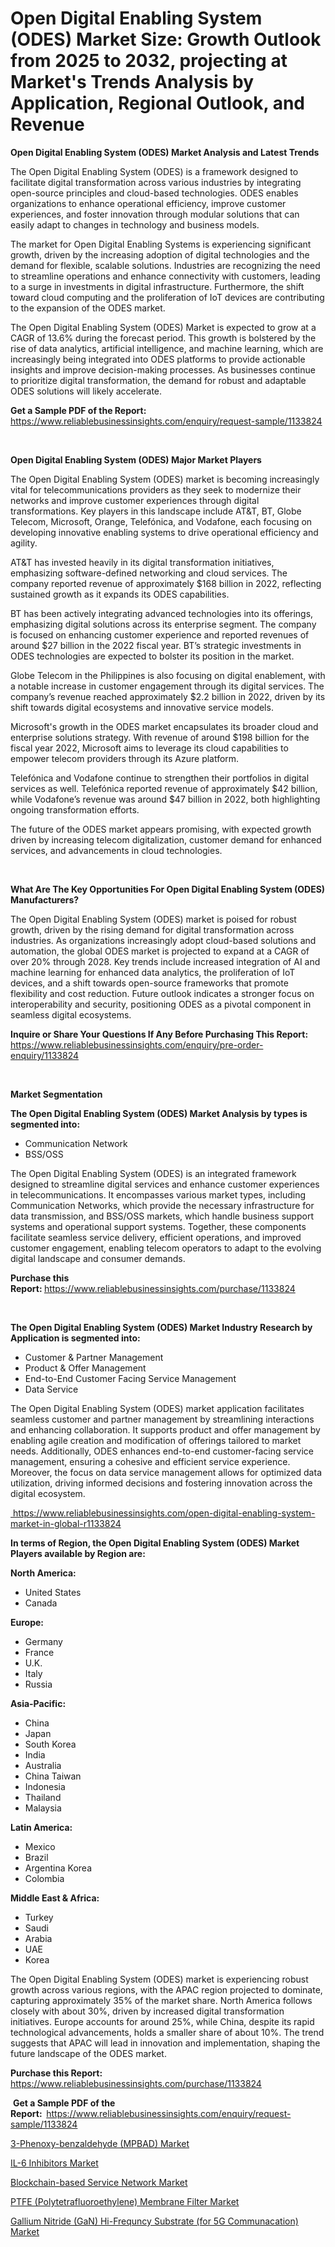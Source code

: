 <p><h1>Open Digital Enabling System (ODES) Market Size: Growth Outlook from 2025 to 2032, projecting at Market's Trends Analysis by Application, Regional Outlook, and Revenue</h1></p><p><strong>Open Digital Enabling System (ODES) Market Analysis and Latest Trends</strong></p>
<p><p>The Open Digital Enabling System (ODES) is a framework designed to facilitate digital transformation across various industries by integrating open-source principles and cloud-based technologies. ODES enables organizations to enhance operational efficiency, improve customer experiences, and foster innovation through modular solutions that can easily adapt to changes in technology and business models.</p><p>The market for Open Digital Enabling Systems is experiencing significant growth, driven by the increasing adoption of digital technologies and the demand for flexible, scalable solutions. Industries are recognizing the need to streamline operations and enhance connectivity with customers, leading to a surge in investments in digital infrastructure. Furthermore, the shift toward cloud computing and the proliferation of IoT devices are contributing to the expansion of the ODES market.</p><p>The Open Digital Enabling System (ODES) Market is expected to grow at a CAGR of 13.6% during the forecast period. This growth is bolstered by the rise of data analytics, artificial intelligence, and machine learning, which are increasingly being integrated into ODES platforms to provide actionable insights and improve decision-making processes. As businesses continue to prioritize digital transformation, the demand for robust and adaptable ODES solutions will likely accelerate.</p></p>
<p><strong>Get a Sample PDF of the Report:&nbsp;</strong> <a href="https://www.reliablebusinessinsights.com/enquiry/request-sample/1133824?utm_campaign=100&utm_medium=2&utm_source=Github&utm_content=ia&utm_term=25032025&utm_id=open-digital-enabling-system-odes">https://www.reliablebusinessinsights.com/enquiry/request-sample/1133824</a></p>
<p>&nbsp;</p>
<p><strong>Open Digital Enabling System (ODES) Major Market Players</strong></p>
<p><p>The Open Digital Enabling System (ODES) market is becoming increasingly vital for telecommunications providers as they seek to modernize their networks and improve customer experiences through digital transformations. Key players in this landscape include AT&T, BT, Globe Telecom, Microsoft, Orange, Telefónica, and Vodafone, each focusing on developing innovative enabling systems to drive operational efficiency and agility.</p><p>AT&T has invested heavily in its digital transformation initiatives, emphasizing software-defined networking and cloud services. The company reported revenue of approximately $168 billion in 2022, reflecting sustained growth as it expands its ODES capabilities.</p><p>BT has been actively integrating advanced technologies into its offerings, emphasizing digital solutions across its enterprise segment. The company is focused on enhancing customer experience and reported revenues of around $27 billion in the 2022 fiscal year. BT’s strategic investments in ODES technologies are expected to bolster its position in the market.</p><p>Globe Telecom in the Philippines is also focusing on digital enablement, with a notable increase in customer engagement through its digital services. The company’s revenue reached approximately $2.2 billion in 2022, driven by its shift towards digital ecosystems and innovative service models.</p><p>Microsoft's growth in the ODES market encapsulates its broader cloud and enterprise solutions strategy. With revenue of around $198 billion for the fiscal year 2022, Microsoft aims to leverage its cloud capabilities to empower telecom providers through its Azure platform.</p><p>Telefónica and Vodafone continue to strengthen their portfolios in digital services as well. Telefónica reported revenue of approximately $42 billion, while Vodafone’s revenue was around $47 billion in 2022, both highlighting ongoing transformation efforts.</p><p>The future of the ODES market appears promising, with expected growth driven by increasing telecom digitalization, customer demand for enhanced services, and advancements in cloud technologies.</p></p>
<p>&nbsp;</p>
<p><strong>What Are The Key Opportunities For Open Digital Enabling System (ODES) Manufacturers?</strong></p>
<p><p>The Open Digital Enabling System (ODES) market is poised for robust growth, driven by the rising demand for digital transformation across industries. As organizations increasingly adopt cloud-based solutions and automation, the global ODES market is projected to expand at a CAGR of over 20% through 2028. Key trends include increased integration of AI and machine learning for enhanced data analytics, the proliferation of IoT devices, and a shift towards open-source frameworks that promote flexibility and cost reduction. Future outlook indicates a stronger focus on interoperability and security, positioning ODES as a pivotal component in seamless digital ecosystems.</p></p>
<p><strong>Inquire or Share Your Questions If Any Before Purchasing This Report:</strong> <a href="https://www.reliablebusinessinsights.com/enquiry/pre-order-enquiry/1133824?utm_campaign=100&utm_medium=2&utm_source=Github&utm_content=ia&utm_term=25032025&utm_id=open-digital-enabling-system-odes">https://www.reliablebusinessinsights.com/enquiry/pre-order-enquiry/1133824</a></p>
<p>&nbsp;</p>
<p><strong>Market Segmentation</strong></p>
<p><strong>The Open Digital Enabling System (ODES) Market Analysis by types is segmented into:</strong></p>
<p><ul><li>Communication Network</li><li>BSS/OSS</li></ul></p>
<p><p>The Open Digital Enabling System (ODES) is an integrated framework designed to streamline digital services and enhance customer experiences in telecommunications. It encompasses various market types, including Communication Networks, which provide the necessary infrastructure for data transmission, and BSS/OSS markets, which handle business support systems and operational support systems. Together, these components facilitate seamless service delivery, efficient operations, and improved customer engagement, enabling telecom operators to adapt to the evolving digital landscape and consumer demands.</p></p>
<p><strong>Purchase this Report:&nbsp;</strong><a href="https://www.reliablebusinessinsights.com/purchase/1133824?utm_campaign=100&utm_medium=2&utm_source=Github&utm_content=ia&utm_term=25032025&utm_id=open-digital-enabling-system-odes">https://www.reliablebusinessinsights.com/purchase/1133824</a></p>
<p>&nbsp;</p>
<p><strong>The Open Digital Enabling System (ODES) Market Industry Research by Application is segmented into:</strong></p>
<p><ul><li>Customer & Partner Management</li><li>Product & Offer Management</li><li>End-to-End Customer Facing Service Management</li><li>Data Service</li></ul></p>
<p><p>The Open Digital Enabling System (ODES) market application facilitates seamless customer and partner management by streamlining interactions and enhancing collaboration. It supports product and offer management by enabling agile creation and modification of offerings tailored to market needs. Additionally, ODES enhances end-to-end customer-facing service management, ensuring a cohesive and efficient service experience. Moreover, the focus on data service management allows for optimized data utilization, driving informed decisions and fostering innovation across the digital ecosystem.</p></p>
<p><a href="https://www.reliablebusinessinsights.com/open-digital-enabling-system-market-in-global-r1133824?utm_campaign=100&utm_medium=2&utm_source=Github&utm_content=ia&utm_term=25032025&utm_id=open-digital-enabling-system-odes">&nbsp;https://www.reliablebusinessinsights.com/open-digital-enabling-system-market-in-global-r1133824</a></p>
<p><strong>In terms of Region, the Open Digital Enabling System (ODES) Market Players available by Region are:</strong></p>
<p>
    <p> <strong> North America: </strong>
        <ul>
            <li>United States</li>
            <li>Canada</li>
        </ul>
        </p> 
    <p> <strong> Europe: </strong>
        <ul>
            <li>Germany</li>
            <li>France</li>
            <li>U.K.</li>
            <li>Italy</li>
            <li>Russia</li>
        </ul>
        </p> 
    <p> <strong> Asia-Pacific: </strong>
        <ul>
            <li>China</li>
            <li>Japan</li>
            <li>South Korea</li>
            <li>India</li>
            <li>Australia</li>
            <li>China Taiwan</li>
            <li>Indonesia</li>
            <li>Thailand</li>
            <li>Malaysia</li>
        </ul>
        </p> 
    <p> <strong> Latin America: </strong>
        <ul>
            <li>Mexico</li>
            <li>Brazil</li>
            <li>Argentina Korea</li>
            <li>Colombia</li>
        </ul>
        </p> 
    <p> <strong> Middle East & Africa: </strong>
        <ul>
            <li>Turkey</li>
            <li>Saudi</li>
            <li>Arabia</li>
            <li>UAE</li>
            <li>Korea</li>
        </ul>
    </p>
    </p>
<p><p>The Open Digital Enabling System (ODES) market is experiencing robust growth across various regions, with the APAC region projected to dominate, capturing approximately 35% of the market share. North America follows closely with about 30%, driven by increased digital transformation initiatives. Europe accounts for around 25%, while China, despite its rapid technological advancements, holds a smaller share of about 10%. The trend suggests that APAC will lead in innovation and implementation, shaping the future landscape of the ODES market.</p></p>
<p><strong>Purchase this Report: </strong><a href="https://www.reliablebusinessinsights.com/purchase/1133824?utm_campaign=100&utm_medium=2&utm_source=Github&utm_content=ia&utm_term=25032025&utm_id=open-digital-enabling-system-odes">https://www.reliablebusinessinsights.com/purchase/1133824</a></p>
<p>&nbsp;<strong>Get a Sample PDF of the Report:&nbsp;&nbsp;</strong><a href="https://www.reliablebusinessinsights.com/enquiry/request-sample/1133824?utm_campaign=100&utm_medium=2&utm_source=Github&utm_content=ia&utm_term=25032025&utm_id=open-digital-enabling-system-odes">https://www.reliablebusinessinsights.com/enquiry/request-sample/1133824</a></p>
<p><strong></strong></p>
<p><p><a href="https://github.com/ilanarohalgh/Market-Research-Report-List-1/blob/main/3-phenoxy-benzaldehyde-mpbad-market.md?utm_campaign=100&utm_medium=2&utm_source=Github&utm_content=ia&utm_term=25032025&utm_id=open-digital-enabling-system-odes">3-Phenoxy-benzaldehyde (MPBAD) Market</a></p><p><a href="https://github.com/iperitvik8/Market-Research-Report-List-1/blob/main/il-6-inhibitors-market.md?utm_campaign=100&utm_medium=2&utm_source=Github&utm_content=ia&utm_term=25032025&utm_id=open-digital-enabling-system-odes">IL-6 Inhibitors Market</a></p><p><a href="https://github.com/kadutjoelly83/Market-Research-Report-List-1/blob/main/blockchain-based-service-network-market.md?utm_campaign=100&utm_medium=2&utm_source=Github&utm_content=ia&utm_term=25032025&utm_id=open-digital-enabling-system-odes">Blockchain-based Service Network Market</a></p><p><a href="https://github.com/frodanlert/Market-Research-Report-List-1/blob/main/ptfe-polytetrafluoroethylene-membrane-filter-market.md?utm_campaign=100&utm_medium=2&utm_source=Github&utm_content=ia&utm_term=25032025&utm_id=open-digital-enabling-system-odes">PTFE (Polytetrafluoroethylene) Membrane Filter Market</a></p><p><a href="https://github.com/snaikraso/Market-Research-Report-List-1/blob/main/gallium-nitride-gan-hi-frequncy-substrate-for-5g-communacation-market.md?utm_campaign=100&utm_medium=2&utm_source=Github&utm_content=ia&utm_term=25032025&utm_id=open-digital-enabling-system-odes">Gallium Nitride (GaN) Hi-Frequncy Substrate (for 5G Communacation) Market</a></p></p>